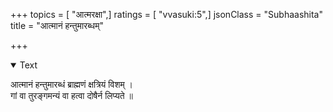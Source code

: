 +++
topics = [ "आत्मरक्षा",]
ratings = [ "vvasuki:5",]
jsonClass = "Subhaashita"
title = "आत्मानं हन्तुमारब्धम्"

+++

<details open><summary>Text</summary>

आत्मानं हन्तुमारब्धं ब्राह्मणं क्षत्रियं विशम् ।  
गां वा तुरङ्गमन्यं वा हत्वा दोषैर्न लिप्यते ॥
</details>
